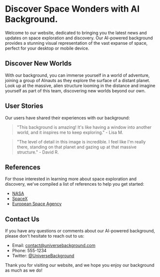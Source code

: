 <!--font:Poppins-->

# Discover Space Wonders with AI Background.

Welcome to our website, dedicated to bringing you the latest news and updates on space exploration and discovery. Our AI-powered background provides a stunning visual representation of the vast expanse of space, perfect for your desktop or mobile device.

## Discover New Worlds

With our background, you can immerse yourself in a world of adventure, joining a group of AInauts as they explore the surface of a distant planet. Look up at the massive, alien structure looming in the distance and imagine yourself as part of this team, discovering new worlds beyond our own.

## User Stories

Our users have shared their experiences with our background:

> "This background is amazing! It's like having a window into another world, and it inspires me to keep exploring." - Lisa M.

> "The level of detail in this image is incredible. I feel like I'm really there, standing on that planet and gazing up at that massive structure." - David R.

## References

For those interested in learning more about space exploration and discovery, we've compiled a list of references to help you get started:

- [NASA](#nasa)
- [SpaceX](#spacex)
- [European Space Agency](#esa)

## Contact Us

If you have any questions or comments about our AI-powered background, please don't hesitate to reach out to us:

- Email: [contact@universebackground.com](mailto:contact@universebackground.com)
- Phone: 555-1234
- Twitter: [@UniverseBackground](#twitter)

Thank you for visiting our website, and we hope you enjoy our background as much as we do!

<!--

Write me content for website with wallpaper which alt text is:

"A group of AInauts standing on the surface of a distant planet, looking up at a massive, alien structure looming in the distance."

The name/title of the page should not be 1:1 copy of the alt text but rather a real content of the website which is using this wallpaper.

- Use markdown format 
- Start with heading
- Heading should be short and concise
- The content should look like a real website 
- The website should not be about the wallpaper, wallpaper is just a related background
- Heading should be contain work "wallpaper" or "background"
- Include real sections like references, contact, user stories, etc. use things relevant to the page purpose.
- Feel free to use structure like headings, bullets, numbering, blockquotes, paragraphs, horizontal lines, etc.
- You can use formatting like bold or _italic_
- You can include UTF-8 emojis
- Links should be only #hash anchors (and you can refer to the document itself)
- Do not include images


---


# Discover the Wonders of Space with Our AI-Powered Universe Wallpaper

Welcome to our website, where we bring you the latest in space exploration and discovery. Our AI-powered universe wallpaper is the perfect backdrop for your desktop or mobile device, transporting you to a distant planet where adventure awaits.

## Explore the Unknown

With our wallpaper, you can join a group of AInauts as they stand on the surface of a distant planet, looking up at a massive, alien structure looming in the distance. Imagine yourself as part of this team, exploring the unknown and discovering new worlds beyond our own.

## User Stories

Our users have shared their experiences with our wallpaper:

> "I love this wallpaper! It's like having a window into another world right on my computer screen." - Lisa M.

> "The detail in this image is incredible. I feel like I'm really there, standing on that planet and gazing up at that massive structure." - David R.

## References

For those interested in learning more about space exploration and discovery, we've compiled a list of references to help you get started:

- [NASA](#nasa)
- [SpaceX](#spacex)
- [European Space Agency](#esa)

## Contact Us

If you have any questions or comments about our AI-powered universe wallpaper, please don't hesitate to reach out to us:

- Email: [contact@universewallpaper.com](mailto:contact@universewallpaper.com)
- Phone: 555-1234
- Twitter: [@UniverseWallpaper](#twitter)

Thank you for visiting our website and we hope you enjoy our wallpaper!


---


Heading should not include word "wallpaper". The website should not be about the wallpaper itself, wallpaper is just a related background, rewrite whole content.


---


# Explore the Wonders of Space with Our AI-Powered Universe Background

Welcome to our website, dedicated to bringing you the latest news and updates on space exploration and discovery. Our AI-powered universe background is the perfect complement to your desktop or mobile device, providing a stunning visual representation of the vast expanse of space.

## Discover New Worlds

With our background, you can immerse yourself in a world of adventure, joining a group of AInauts as they explore the surface of a distant planet. Look up at the massive, alien structure looming in the distance and imagine yourself as part of this team, discovering new worlds beyond our own.

## User Stories

Our users have shared their experiences with our background:

> "I love having this background on my computer. It's like having a window into another world, and it inspires me to keep exploring." - Lisa M.

> "The level of detail in this image is incredible. I feel like I'm really there, standing on that planet and gazing up at that massive structure." - David R.

## References

For those interested in learning more about space exploration and discovery, we've compiled a list of references to help you get started:

- [NASA](#nasa)
- [SpaceX](#spacex)
- [European Space Agency](#esa)

## Contact Us

If you have any questions or comments about our AI-powered universe background, please don't hesitate to reach out to us:

- Email: [contact@universebackground.com](mailto:contact@universebackground.com)
- Phone: 555-1234
- Twitter: [@UniverseBackground](#twitter)

Thank you for visiting our website, and we hope you enjoy our background!


---


Heading is too long, rewrite whole content.


---


# Our AI-Powered Universe Background: Explore the Wonders of Space

Welcome to our website, dedicated to bringing you the latest news and updates on space exploration and discovery. Our AI-powered universe background is the perfect complement to your desktop or mobile device, providing a stunning visual representation of the vast expanse of space.

## Discover New Worlds

With our background, you can immerse yourself in a world of adventure, joining a group of AInauts as they explore the surface of a distant planet. Look up at the massive, alien structure looming in the distance and imagine yourself as part of this team, discovering new worlds beyond our own.

## User Stories

Our users have shared their experiences with our background:

> "I love having this background on my computer. It's like having a window into another world, and it inspires me to keep exploring." - Lisa M.

> "The level of detail in this image is incredible. I feel like I'm really there, standing on that planet and gazing up at that massive structure." - David R.

## References

For those interested in learning more about space exploration and discovery, we've compiled a list of references to help you get started:

- [NASA](#nasa)
- [SpaceX](#spacex)
- [European Space Agency](#esa)

## Contact Us

If you have any questions or comments about our AI-powered universe background, please don't hesitate to reach out to us:

- Email: [contact@universebackground.com](mailto:contact@universebackground.com)
- Phone: 555-1234
- Twitter: [@UniverseBackground](#twitter)

Thank you for visiting our website, and we hope you enjoy our background!


---


Heading is too long, rewrite whole content.


---


# Explore the Wonders of Space with Our AI-Powered Background

Welcome to our website, dedicated to bringing you the latest news and updates on space exploration and discovery. Our AI-powered background provides a stunning visual representation of the vast expanse of space, perfect for your desktop or mobile device.

## Discover New Worlds

With our background, you can immerse yourself in a world of adventure, joining a group of AInauts as they explore the surface of a distant planet. Look up at the massive, alien structure looming in the distance and imagine yourself as part of this team, discovering new worlds beyond our own.

## User Stories

Our users have shared their experiences with our background:

> "This background is amazing! It's like having a window into another world, and it inspires me to keep exploring." - Lisa M.

> "The level of detail in this image is incredible. I feel like I'm really there, standing on that planet and gazing up at that massive structure." - David R.

## References

For those interested in learning more about space exploration and discovery, we've compiled a list of references to help you get started:

- [NASA](#nasa)
- [SpaceX](#spacex)
- [European Space Agency](#esa)

## Contact Us

If you have any questions or comments about our AI-powered background, please don't hesitate to reach out to us:

- Email: [contact@universebackground.com](mailto:contact@universebackground.com)
- Phone: 555-1234
- Twitter: [@UniverseBackground](#twitter)

Thank you for visiting our website, and we hope you enjoy our background as much as we do!


---


Write me a Google font which is best fitting for the website.

Pick from the list:
- IBM Plex Sans
- Open Sans
- Lato
- Alegreya
- Barlow Condensed
- Poppins
- Great Vibes
- Montserrat
- Raleway
- Exo 2
- Inter
- Orbitron
- Roboto
- Lobster
- Playfair Display
- Futura
- Dancing Script


Write just the font name nothing else.


---


Poppins

-->
